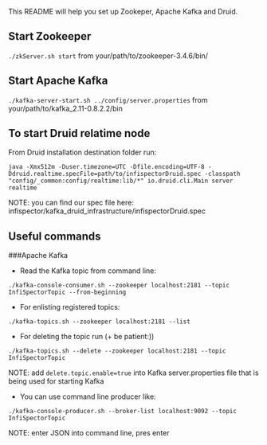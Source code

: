 This README will help you set up Zookeper, Apache Kafka and Druid.

## Start Zookeeper

`./zkServer.sh start` from your/path/to/zookeeper-3.4.6/bin/

## Start Apache Kafka

`./kafka-server-start.sh ../config/server.properties` from your/path/to/kafka_2.11-0.8.2.2/bin

## To start Druid relatime node

From Druid installation destination folder run:
 
`java -Xmx512m -Duser.timezone=UTC -Dfile.encoding=UTF-8 -Ddruid.realtime.specFile=path/to/infispectorDruid.spec -classpath "config/_common:config/realtime:lib/*" io.druid.cli.Main server realtime`

NOTE: you can find our spec file here: infispector/kafka_druid_infrastructure/infispectorDruid.spec

## Useful commands

###Apache Kafka

* Read the Kafka topic from command line:

`./kafka-console-consumer.sh --zookeeper localhost:2181 --topic InfiSpectorTopic --from-beginning`


* For enlisting registered topics:

`./kafka-topics.sh --zookeeper localhost:2181 --list`


* For deleting the topic run (+ be patient:))

`./kafka-topics.sh --delete --zookeeper localhost:2181 --topic InfiSpectorTopic`

NOTE: add `delete.topic.enable=true` into Kafka server.properties file that is being used for starting Kafka 


* You can use command line producer like:

`./kafka-console-producer.sh --broker-list localhost:9092 --topic InfiSpectorTopic`

NOTE: enter JSON into command line, pres enter